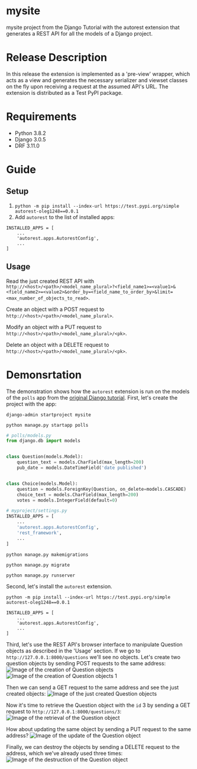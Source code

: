 # mysite
mysite project from the Django Tutorial with the autorest extension that generates a REST API for all the models of a Django project.
# Release Description
In this release the extension is implemented as a 'pre-view' wrapper, which acts as a view and generates the necessary serializer and viewset classes on the fly upon receiving a request at the assumed API's URL. The extension is distributed as a Test PyPI package.
# Requirements
- Python 3.8.2
- Django 3.0.5
- DRF 3.11.0
# Guide
## Setup
1. ```python -m pip install --index-url https://test.pypi.org/simple autorest-oleg1248==0.0.1```
2. Add ```autorest``` to the list of installed apps:
```
INSTALLED_APPS = [
    ...
    'autorest.apps.AutorestConfig',
    ...
]
```

## Usage
Read the just created REST API with ```http://<host>/<path>/<model_name_plural>?<field_name1>=<value1>&<field_name2>=<value2>&order_by=<field_name_to_order_by>&limit=<max_number_of_objects_to_read>```.

Create an object with a POST request to ```http://<host>/<path>/<model_name_plural>```.

Modify an object with a PUT request to ```http://<host>/<path>/<model_name_plural>/<pk>```.

Delete an object with a DELETE request to ```http://<host>/<path>/<model_name_plural>/<pk>```. 

# Demonsrtation
The demonstration shows how the ```autorest``` extension is run on the models of the ```polls``` app from the [original Django tutorial](https://docs.djangoproject.com/en/3.0/intro/tutorial01/). First, let's create the project with the app:

```django-admin startproject mysite```

```python manage.py startapp polls```

``` python
# polls/models.py
from django.db import models


class Question(models.Model):
    question_text = models.CharField(max_length=200)
    pub_date = models.DateTimeField('date published')


class Choice(models.Model):
    question = models.ForeignKey(Question, on_delete=models.CASCADE)
    choice_text = models.CharField(max_length=200)
    votes = models.IntegerField(default=0)
```
``` python
# myproject/settings.py
INSTALLED_APPS = [
    ...
    'autorest.apps.AutorestConfig',
    'rest_framework',
    ...
]
```
```python manage.py makemigrations```

```python manage.py migrate```

```python manage.py runserver```

Second, let's install the ```autorest``` extension.

```python -m pip install --index-url https://test.pypi.org/simple autorest-oleg1248==0.0.1```

```
INSTALLED_APPS = [
    ...
    'autorest.apps.AutorestConfig',
    ...
]
```

Third, let's use the REST API's browser interface to manipulate Question objects as described in the 'Usage' section. If we go to 
```http://127.0.0.1:8000/questions``` we'll see no objects. Let's create two question objects by sending POST requests to the same address:
![Image of the creation of Question objects]()
![Image of the creation of Question objects 1]()

Then we can send a GET request to the same address and see the just created objects:
![Image of the just created Question objects](https://github.com/oleg1248/mysite/blob/release-onthefly/art/question_list.png)

Now it's time to retrieve the Question object with the ```id``` 3 by sending a GET request to ```http://127.0.0.1:8000/questions/3```:
![Image of the retrieval of the Question object]()

How about updating the same object by sending a PUT request to the same address?
![Image of the update of the Question object]()

Finally, we can destroy the objects by sending a DELETE request to the address, which we've already used three times:
![Image of the destruction of the Question object]()
